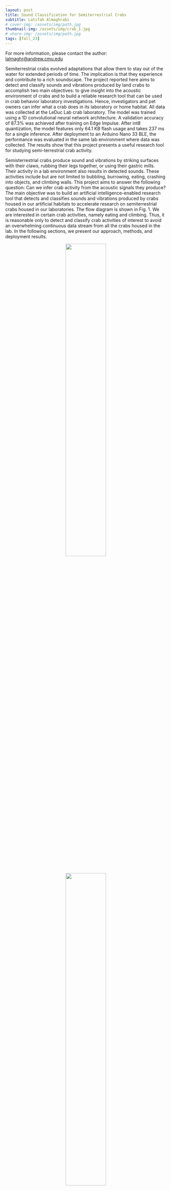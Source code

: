 ```yaml
---
layout: post
title: Sound Classification for Semiterrestrial Crabs
subtitle: Latifah Almaghrabi
# cover-img: /assets/img/path.jpg
thumbnail-img: /assets/img/crab_1.jpg
# share-img: /assets/img/path.jpg
tags: [fall_23]
---
```

For more information, please contact the author:  
lalmaghr@andrew.cmu.edu  


Semiterrestrial crabs evolved adaptations that allow them to stay out of the water for extended periods of time. The implication is that they experience and contribute to a rich soundscape. The project reported here aims to detect and classify sounds and vibrations produced by land crabs to accomplish two main objectives: to give insight into the acoustic environment of crabs and to build a reliable research tool that can be used in crab behavior laboratory investigations. Hence, investigators and pet owners can infer what a crab does in its laboratory or home habitat. All data was collected at the LeDuc Lab crab laboratory. The model was trained using a 1D convolutional neural network architecture. A validation accuracy of 87.3% was achieved after training on Edge Impulse. After int8 quantization, the model features only 64.1 KB flash usage and takes 237 ms for a single inference. After deployment to an Arduino Nano 33 BLE, the performance was evaluated in the same lab environment where data was collected. The results show that this project presents a useful research tool for studying semi-terrestrial crab activity.

Semisterrestrial crabs produce sound and vibrations by striking surfaces with their claws, rubbing their legs together, or using their gastric mills. Their activity in a lab environment also results in detected sounds. These activities include but are not limited to bubbling, burrowing, eating, crashing into objects, and climbing walls. This project aims to answer the following question: Can we infer crab activity from the acoustic signals they produce? The main objective was to build an artificial intelligence-enabled research tool that detects and classifies sounds and vibrations produced by crabs housed in our artificial habitats to accelerate research on semiterrestrial crabs housed in our laboratories. The flow diagram is shown in Fig. 1.
We are interested in certain crab activities, namely eating and climbing. Thus, it is reasonable only to detect and classify crab activities of interest to avoid an overwhelming continuous data stream from all the crabs housed in the lab. In the following sections, we present our approach, methods, and deployment results.  
<p align="center"> <img src="/mbed_dl/assets/img/carb_1_1.jpg" width="50%" height="50%"> </p>
<p align="center"> <img src="/mbed_dl/assets/img/carb_2.jpg" width="50%" height="50%"> </p>
<p align="center"> <img src="/mbed_dl/assets/img/carb_3.jpg" width="50%" height="50%"> </p>
<p align="center"> <img src="/mbed_dl/assets/img/carb_4.jpg" width="50%" height="50%"> </p>
<p align="center"> <img src="/mbed_dl/assets/img/carb_5.jpg" width="50%" height="50%"> </p>
<p align="center"> <img src="/mbed_dl/assets/img/carb_6.jpg" width="50%" height="50%"> </p>
